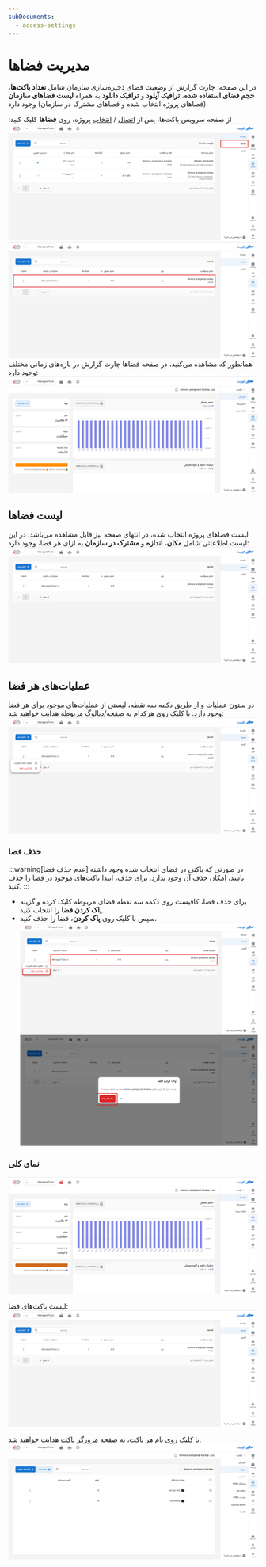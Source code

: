 ```yaml
---
subDocuments:
  - access-settings
---
```


# مدیریت فضاها

در این صفحه، چارت گزارش از وضعیت فضای ذخیره‌سازی سازمان شامل **تعداد باکت‌ها**، **حجم فضای استفاده شده**، **ترافیک آپلود** و **ترافیک دانلود** به همراه **لیست فضاهای سازمان** (فضاهای پروژه انتخاب شده و فضاهای مشترک در سازمان) وجود دارد.

از صفحه سرویس باکت‌ها، پس از [اتصال](../getting-started#bind-project) / [انتخاب](../getting-started#select-project) پروژه، روی **فضاها** کلیک کنید:
![Create Space: spaces](../img/spaces.png)
![Create Space: spaces](../img/space-details-3.png)
همانطور که مشاهده می‌کنید، در صفحه فضاها چارت گزارش در بازه‌های زمانی مختلف وجود دارد:
![Create Space: space page](../img/space-page.png)

## لیست فضاها

لیست فضاهای پروژه انتخاب شده، در انتهای صفحه نیز قابل مشاهده می‌باشد. در این لیست اطلاعاتی شامل **مکان**، **اندازه** و **مشترک در سازمان** به ازای هر فضا، وجود دارد:
![Create Space: space page](../img/spaces-list.png)

## عملیات‌های هر فضا

در ستون عملیات و از طریق دکمه سه نقطه، لیستی از عملیات‌های موجود برای هر فضا وجود دارد. با کلیک روی هرکدام به صفحه/دیالوگ مربوطه هدایت خواهید شد:
![Space: space options](../img/space-options.png)

### حذف فضا

:::warning[عدم حذف فضا]
در صورتی که باکتی در فضای انتخاب شده وجود داشته باشد، امکان حذف آن وجود ندارد. برای حذف، ابتدا باکت‌های موجود در فضا را حذف کنید.
:::

- برای حذف فضا، کافیست روی دکمه سه نقطه فضای مربوطه کلیک کرده و گزینه **پاک کردن فضا** را انتخاب کنید.
- سپس با کلیک روی **پاک کردن**، فضا را حذف کنید.
  ![Create Space: remove space](../img/remove-space.png)
  ![Create Space: confirm remove space](../img/confirm-remove-space.png)

### نمای کلی

![Create Space: space details](../img/space-details.png)

لیست باکت‌های فضا:
![Create Space: space details 2](../img/space-details-2.png)

با کلیک روی نام هر باکت، به صفحه [مرورگر باکت](../buckets/browser) هدایت خواهید شد:
![Create Space: bucket overview](../img/bucket-details.png)
